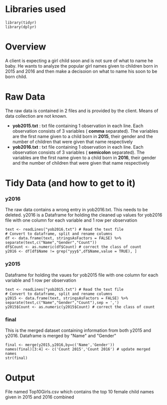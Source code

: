 Libraries used
==============

    library(tidyr)
    library(dplyr)

Overview
========

A client is expecting a girl child soon and is not sure of what to name he baby. He wants to analyze the popular girl names given to children born in 2015 and 2016 and then make a decisoion on what to name his soon to be born child.

Raw Data
========

The raw data is contained in 2 files and is provided by the client. Means of data collection are not known.

-   **yob2015.txt** : txt file containing 1 observation in each line. Each observation consists of 3 variables ( **comma** separated). The variables are the first name given to a child born in **2015**, their gender and the number of children that were given that name respectively
-   **yob2016.txt** : txt file containing 1 observation in each line. Each observation consists of 3 variables ( **semicolon** separated). The variables are the first name given to a child born in **2016**, their gender and the number of children that were given that name respectively

Tidy Data (and how to get to it)
================================

### y2016

The raw data contains a wrong entry in yob2016.txt. This needs to be deleted. y2016 is a Dataframe for holding the cleaned up values for yob2016 file with one column for each variable and 1 row per observation

    text <- readLines("yob2016.txt") # Read the text file
    # Convert to dataframe, split and rename columns
    df <- data.frame(text, stringsAsFactors = FALSE) %>% separate(text,c("Name","Gender","Count"))
    df$Count <- as.numeric(df$Count) # correct the class of count
    y2016 <- df[df$Name != grep("yyy$",df$Name,value = TRUE), ]

### y2015

Dataframe for holding the vaues for yob2015 file with one column for each variable and 1 row per observation

    text <- readLines("yob2015.txt") # Read the text file
    # Convert to dataframe, split and rename columns
    y2015 <- data.frame(text, stringsAsFactors = FALSE) %>% separate(text,c("Name","Gender","Count"),sep = ',')
    y2015$Count <- as.numeric(y2015$Count) # correct the class of count

### final

This is the merged dataset containing information from both y2015 and y2016. Dataframe is merged by "Name" and "Gender"

    final <- merge(y2015,y2016,by=c('Name','Gender'))
    names(final)[3:4] <- c('Count 2015','Count 2016') # update merged names
    str(final)

Output
======

File named Top10Girls.csv which contains the top 10 female child names given in 2015 and 2016 combined
